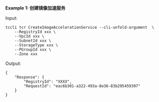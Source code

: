 **Example 1: 创建镜像加速服务**



Input: 

```
tccli tcr CreateImageAccelerationService --cli-unfold-argument  \
    --RegistryId xxx \
    --VpcId xxx \
    --SubnetId xxx \
    --StorageType xxx \
    --PGroupId xxx \
    --Zone xxx
```

Output: 
```
{
    "Response": {
        "RegistryId": "XXXX",
        "RequestId": "eac6b301-a322-493a-8e36-83b295459397"
    }
}
```

